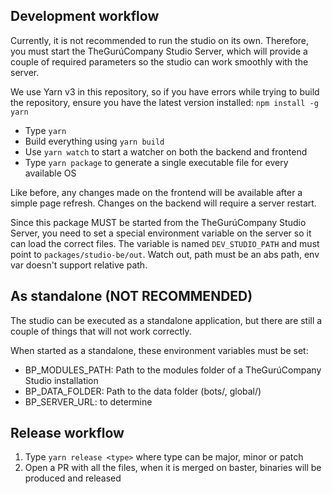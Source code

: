 ## Development workflow

Currently, it is not recommended to run the studio on its own. Therefore, you must start the TheGurúCompany Studio Server, which will provide a couple of required parameters so the studio can work smoothly with the server.

We use Yarn v3 in this repository, so if you have errors while trying to build the repository, ensure you have the latest version installed: `npm install -g yarn`

- Type `yarn`
- Build everything using `yarn build`
- Use `yarn watch` to start a watcher on both the backend and frontend
- Type `yarn package` to generate a single executable file for every available OS

Like before, any changes made on the frontend will be available after a simple page refresh. Changes on the backend will require a server restart.

Since this package MUST be started from the TheGurúCompany Studio Server, you need to set a special environment variable on the server so it can load the correct files.
The variable is named `DEV_STUDIO_PATH` and must point to `packages/studio-be/out`. Watch out, path must be an abs path, env var doesn't support relative path.

## As standalone (NOT RECOMMENDED)

The studio can be executed as a standalone application, but there are still a couple of things that will not work correctly.

When started as a standalone, these environment variables must be set:

- BP_MODULES_PATH: Path to the modules folder of a TheGurúCompany Studio installation
- BP_DATA_FOLDER: Path to the data folder (bots/, global/)
- BP_SERVER_URL: to determine

## Release workflow

1. Type `yarn release <type>` where type can be major, minor or patch
2. Open a PR with all the files, when it is merged on baster, binaries will be produced and released
